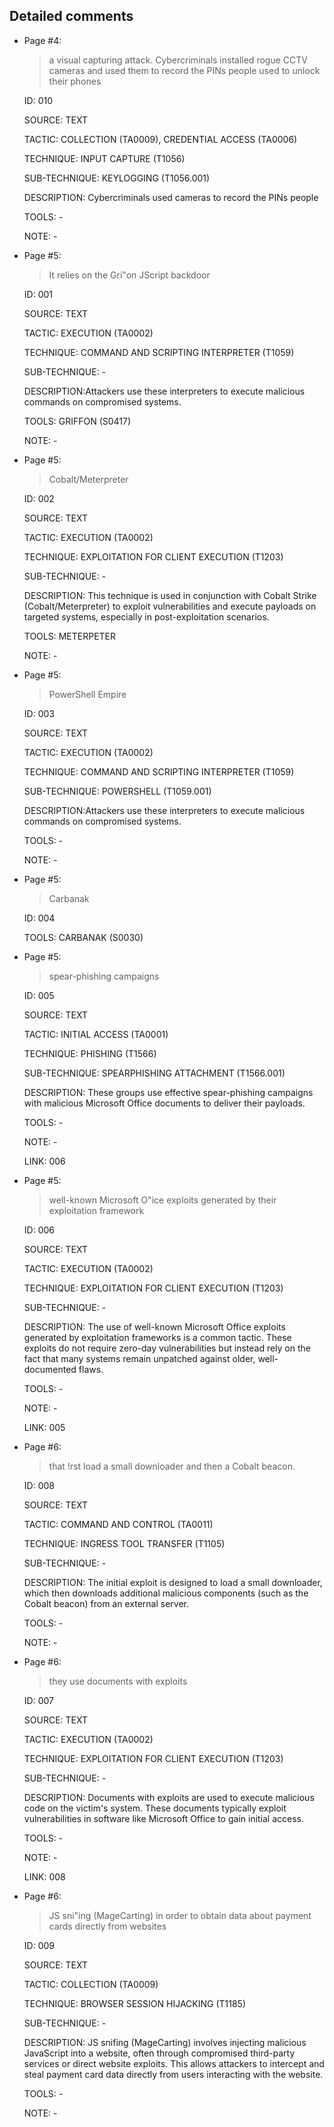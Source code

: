 ## Detailed comments

 * Page #4:
   > a visual capturing attack. Cybercriminals installed rogue CCTV cameras and used them to record the PINs people used to unlock their phones

   ID: 010

   SOURCE: TEXT

   TACTIC: COLLECTION (TA0009), CREDENTIAL ACCESS (TA0006)

   TECHNIQUE: INPUT CAPTURE (T1056)

   SUB-TECHNIQUE: KEYLOGGING (T1056.001)

   DESCRIPTION: Cybercriminals used cameras to record the PINs people 

   TOOLS: -

   NOTE: -

 * Page #5:
   > It relies on the Gri"on JScript backdoor

   ID: 001

   SOURCE: TEXT

   TACTIC: EXECUTION (TA0002)

   TECHNIQUE: COMMAND AND SCRIPTING INTERPRETER (T1059)

   SUB-TECHNIQUE: -

   DESCRIPTION:Attackers use these interpreters to execute malicious commands on compromised systems.

   TOOLS: GRIFFON (S0417)

   NOTE: -

 * Page #5:
   > Cobalt/Meterpreter

   ID: 002

   SOURCE: TEXT

   TACTIC: EXECUTION (TA0002)

   TECHNIQUE: EXPLOITATION FOR CLIENT EXECUTION (T1203)

   SUB-TECHNIQUE: -

   DESCRIPTION: This technique is used in conjunction with Cobalt Strike (Cobalt/Meterpreter) to exploit vulnerabilities and execute payloads on targeted systems, especially in post-exploitation scenarios.

   TOOLS: METERPETER

   NOTE: -

 * Page #5:
   > PowerShell Empire

   ID: 003

   SOURCE: TEXT

   TACTIC: EXECUTION (TA0002)

   TECHNIQUE: COMMAND AND SCRIPTING INTERPRETER (T1059)

   SUB-TECHNIQUE: POWERSHELL (T1059.001)

   DESCRIPTION:Attackers use these interpreters to execute malicious commands on compromised systems.

   TOOLS: -

   NOTE: -

 * Page #5:
   > Carbanak

   ID: 004

   TOOLS: CARBANAK (S0030)

 * Page #5:
   > spear-phishing campaigns

   ID: 005

   SOURCE: TEXT

   TACTIC: INITIAL ACCESS (TA0001)

   TECHNIQUE: PHISHING (T1566)

   SUB-TECHNIQUE: SPEARPHISHING ATTACHMENT (T1566.001)

   DESCRIPTION: These groups use effective spear-phishing campaigns with malicious Microsoft Office documents to deliver their payloads.

   TOOLS: -

   NOTE: -

   LINK: 006

 * Page #5:
   > well-known Microsoft O"ice exploits generated by their exploitation framework

   ID: 006

   SOURCE: TEXT

   TACTIC: EXECUTION (TA0002)

   TECHNIQUE: EXPLOITATION FOR CLIENT EXECUTION (T1203)

   SUB-TECHNIQUE: -

   DESCRIPTION: The use of well-known Microsoft Office exploits generated by exploitation frameworks is a common tactic. These exploits do not require zero-day vulnerabilities but instead rely on the fact that many systems remain unpatched against older, well-documented flaws.

   TOOLS: -

   NOTE: -

   LINK: 005

 * Page #6:
   > that !rst load a small downloader and then a Cobalt beacon.

   ID: 008

   SOURCE: TEXT

   TACTIC: COMMAND AND CONTROL (TA0011)

   TECHNIQUE: INGRESS TOOL TRANSFER (T1105)

   SUB-TECHNIQUE: -

   DESCRIPTION: The initial exploit is designed to load a small downloader, which then downloads additional malicious components (such as the Cobalt beacon) from an external server.

   TOOLS: -

   NOTE: -

 * Page #6:
   > they use documents with exploits

   ID: 007

   SOURCE: TEXT

   TACTIC: EXECUTION (TA0002)

   TECHNIQUE: EXPLOITATION FOR CLIENT EXECUTION (T1203)

   SUB-TECHNIQUE: -

   DESCRIPTION: Documents with exploits are used to execute malicious code on the victim's system. These documents typically exploit vulnerabilities in software like Microsoft Office to gain initial access.

   TOOLS: -

   NOTE: -

   LINK: 008

 * Page #6:
   > JS sni"ing (MageCarting) in order to obtain data about payment cards directly from websites

   ID: 009

   SOURCE: TEXT

   TACTIC: COLLECTION (TA0009)

   TECHNIQUE: BROWSER SESSION HIJACKING (T1185)

   SUB-TECHNIQUE: -

   DESCRIPTION: JS snifing (MageCarting) involves injecting malicious JavaScript into a website, often through compromised third-party services or direct website exploits. This allows attackers to intercept and steal payment card data directly from users interacting with the website.

   TOOLS: -

   NOTE: -

